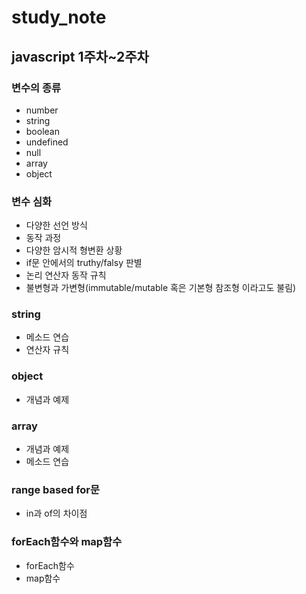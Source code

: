 study_note
====================

javascript 1주차~2주차
------------
### 변수의 종류  
  + number  
  + string
  + boolean
  + undefined
  + null
  + array
  + object    
  
### 변수 심화
  + 다양한 선언 방식
  + 동작 과정
  + 다양한 암시적 형변환 상황
  + if문 안에서의 truthy/falsy 판별
  + 논리 연산자 동작 규칙
  + 불변형과 가변형(immutable/mutable 혹은 기본형 참조형 이라고도 불림)

### string
  + 메소드 연습
  + 연산자 규칙
  
### object
  + 개념과 예제
  
### array
  + 개념과 예제
  + 메소드 연습
  
### range based for문 
  + in과 of의 차이점
  
### forEach함수와 map함수
  + forEach함수
  + map함수
